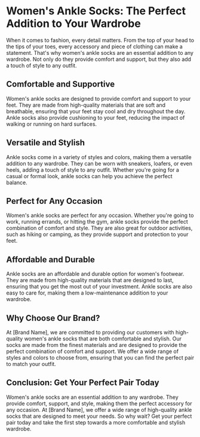 # Women's Ankle Socks: The Perfect Addition to Your Wardrobe

When it comes to fashion, every detail matters. From the top of your head to the tips of your toes, every accessory and piece of clothing can make a statement. That's why women's ankle socks are an essential addition to any wardrobe. Not only do they provide comfort and support, but they also add a touch of style to any outfit.

## Comfortable and Supportive

Women's ankle socks are designed to provide comfort and support to your feet. They are made from high-quality materials that are soft and breathable, ensuring that your feet stay cool and dry throughout the day. Ankle socks also provide cushioning to your feet, reducing the impact of walking or running on hard surfaces.

## Versatile and Stylish

Ankle socks come in a variety of styles and colors, making them a versatile addition to any wardrobe. They can be worn with sneakers, loafers, or even heels, adding a touch of style to any outfit. Whether you're going for a casual or formal look, ankle socks can help you achieve the perfect balance.

## Perfect for Any Occasion

Women's ankle socks are perfect for any occasion. Whether you're going to work, running errands, or hitting the gym, ankle socks provide the perfect combination of comfort and style. They are also great for outdoor activities, such as hiking or camping, as they provide support and protection to your feet.

## Affordable and Durable

Ankle socks are an affordable and durable option for women's footwear. They are made from high-quality materials that are designed to last, ensuring that you get the most out of your investment. Ankle socks are also easy to care for, making them a low-maintenance addition to your wardrobe.

## Why Choose Our Brand?

At [Brand Name], we are committed to providing our customers with high-quality women's ankle socks that are both comfortable and stylish. Our socks are made from the finest materials and are designed to provide the perfect combination of comfort and support. We offer a wide range of styles and colors to choose from, ensuring that you can find the perfect pair to match your outfit.

## Conclusion: Get Your Perfect Pair Today

Women's ankle socks are an essential addition to any wardrobe. They provide comfort, support, and style, making them the perfect accessory for any occasion. At [Brand Name], we offer a wide range of high-quality ankle socks that are designed to meet your needs. So why wait? Get your perfect pair today and take the first step towards a more comfortable and stylish wardrobe.